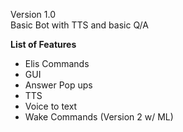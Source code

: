 Version 1.0  
Basic Bot with TTS and basic Q/A 

**List of Features**
- Elis Commands
- GUI
- Answer Pop ups
- TTS
- Voice to text 
- Wake Commands (Version 2 w/ ML)
